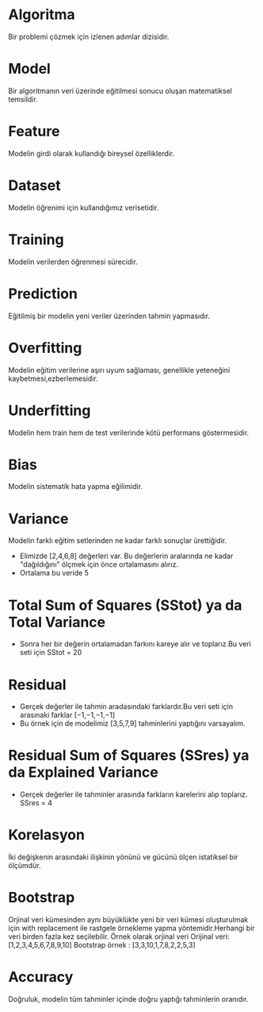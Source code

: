 # Algoritma
 Bir problemi çözmek için izlenen adımlar dizisidir.
# Model
 Bir algoritmanın veri üzerinde eğitilmesi sonucu oluşan matematiksel temsildir.
# Feature 
 Modelin girdi olarak kullandığı bireysel özelliklerdir.
# Dataset
 Modelin öğrenimi için kullandığımız verisetidir.
# Training
 Modelin verilerden öğrenmesi sürecidir.
# Prediction 
 Eğitilmiş bir modelin yeni veriler üzerinden tahmin yapmasıdır.
# Overfitting
 Modelin eğitim verilerine aşırı uyum sağlaması, genellikle yeteneğini kaybetmesi,ezberlemesidir.
# Underfitting
 Modelin hem train hem de test verilerinde kötü performans göstermesidir.
# Bias
 Modelin sistematik hata yapma eğilimidir.
# Variance
 Modelin farklı eğitim setlerinden ne kadar farklı sonuçlar ürettiğidir.
 - Elimizde [2,4,6,8] değerleri var. Bu değerlerin aralarında ne kadar "dağıldığını" ölçmek için önce ortalamasını alırız.
 - Ortalama bu veride 5
 # Total Sum of Squares (SStot) ya da Total Variance
 - Sonra her bir değerin ortalamadan farkını kareye alır ve toplarız.Bu veri seti için  SStot = 20
 # Residual
  - Gerçek değerler ile tahmin aradasındaki farklardır.Bu veri seti için arasınaki farklar [−1,−1,−1,−1]
 - Bu örnek için de modelimiz [3,5,7,9] tahminlerini yaptığını varsayalım.
 # Residual Sum of Squares (SSres) ya da Explained Variance
 - Gerçek değerler ile tahminler arasında farkların karelerini alıp toplarız. SSres = 4
# Korelasyon
  İki değişkenin arasındaki ilişkinin yönünü ve gücünü ölçen istatiksel bir ölçümdür.
# Bootstrap
 Orjinal veri kümesinden aynı büyüklükte yeni bir veri kümesi oluşturulmak için with replacement ile rastgele örnekleme yapma yöntemidir.Herhangi bir veri birden fazla kez seçilebilir.
 Örnek olarak orjinal veri Orijinal veri: [1,2,3,4,5,6,7,8,9,10]
 Bootstrap örnek : [3,3,10,1,7,8,2,2,5,3]
# Accuracy
 Doğruluk, modelin tüm tahminler içinde doğru yaptığı tahminlerin oranıdır.